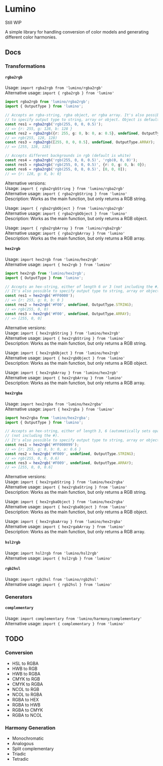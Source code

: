 # Lumino
Still WIP

A simple library for handling conversion of color models and generating different color harmonies.

## Docs
### Transformations
#### `rgba2rgb`
Usage: ```import rgba2rgb from 'lumino/rgba2rgb'``` \
Alternative usage: ```import { rgba2rgb } from 'lumino'```

```typescript
import rgba2rgb from 'lumino/rgba2rgb';
import { OutputType } from 'lumino';

// Accepts an rgba-string, rgba object, or rgba array. It's also possible
// to specify output type to string, array or object. Object is default.
const res1 = rgba2rgb('rgb(255, 0, 0, 0.5)');
// => {r: 255, g: 128, b: 128 }
const res2 = rgba2rgb({r: 255, g: 0, b: 0, a: 0.5}, undefined, OutputType.STRING);
// => rgb(255, 128, 128)
const res3 = rgba2rgb([255, 0, 0, 0.5], undefined, OutputType.ARRAY);
// => [255, 128, 128]

// Accepts different backgrounds in rgb (default is white)
const res4 = rgba2rgb('rgb(255, 0, 0, 0.5)', 'rgb(0, 0, 0)');
const res5 = rgba2rgb('rgb(255, 0, 0, 0.5)', {r: 0, g: 0, b: 0});
const res6 = rgba2rgb('rgb(255, 0, 0, 0.5)', [0, 0, 0]);
// => {r: 128, g: 0, b: 0}
```

Alternative versions: \
Usage: ```import { rgba2rgbString } from 'lumino/rgba2rgb'``` \
Alternative usage: ```import { rgba2rgbString } from 'lumino'``` \
Description: Works as the main function, but only returns a RGB string.

Usage: ```import { rgba2rgbObject } from 'lumino/rgba2rgb'``` \
Alternative usage: ```import { rgba2rgbObject } from 'lumino'``` \
Description: Works as the main function, but only returns a RGB object.

Usage: ```import { rgba2rgbArray } from 'lumino/rgba2rgb'``` \
Alternative usage: ```import { rgba2rgbArray } from 'lumino'``` \
Description: Works as the main function, but only returns a RGB array.

#### `hex2rgb`
Usage: ```import hex2rgb from 'lumino/hex2rgb'``` \
Alternative usage: ```import { hex2rgb } from 'lumino'```

```typescript
import hex2rgb from 'lumino/hex2rgb';
import { OutputType } from 'lumino';

// Accepts an hex-string, either of length 6 or 3 (not including the #).
// It's also possible to specify output type to string, array or object. Object is default.
const res1 = hex2rgb('#FF0000');
// => {r: 255, g: 0, b: 0 }
const res2 = hex2rgb('#F00', undefined, OutputType.STRING);
// => rgb(255, 0, 0)
const res3 = hex2rgb('#F00', undefined, OutputType.ARRAY);
// => [255, 0, 0]
```

Alternative versions: \
Usage: ```import { hex2rgbString } from 'lumino/hex2rgb'``` \
Alternative usage: ```import { hex2rgbString } from 'lumino'``` \
Description: Works as the main function, but only returns a RGB string.

Usage: ```import { hex2rgbObject } from 'lumino/hex2rgb'``` \
Alternative usage: ```import { hex2rgbObject } from 'lumino'``` \
Description: Works as the main function, but only returns a RGB object.

Usage: ```import { hex2rgbArray } from 'lumino/hex2rgb'``` \
Alternative usage: ```import { hex2rgbArray } from 'lumino'``` \
Description: Works as the main function, but only returns a RGB array.

#### `hex2rgba`
Usage: ```import hex2rgba from 'lumino/hex2rgba'``` \
Alternative usage: ```import { hex2rgba } from 'lumino'```

```typescript
import hex2rgba from 'lumino/hex2rgba';
import { OutputType } from 'lumino';

// Accepts an hex-string, either of length 3, 6 (automatically sets opacity to 1), 4 or 8 
// (not including the #).
// It's also possible to specify output type to string, array or object. Object is default.
const res1 = hex2rgb('#FF000099');
// => {r: 255, g: 0, b: 0, a: 0.6 }
const res2 = hex2rgb('#F009', undefined, OutputType.STRING);
// => rgb(255, 0, 0, 0.6)
const res3 = hex2rgb('#F009', undefined, OutputType.ARRAY);
// => [255, 0, 0, 0.6]
```

Alternative versions: \
Usage: ```import { hex2rgabString } from 'lumino/hex2rgba'``` \
Alternative usage: ```import { hex2rgbaString } from 'lumino'``` \
Description: Works as the main function, but only returns a RGB string.

Usage: ```import { hex2rgbaObject } from 'lumino/hex2rgba'``` \
Alternative usage: ```import { hex2rgbaObject } from 'lumino'``` \
Description: Works as the main function, but only returns a RGB object.

Usage: ```import { hex2rgbaArray } from 'lumino/hex2rgba'``` \
Alternative usage: ```import { hex2rgabArray } from 'lumino'``` \
Description: Works as the main function, but only returns a RGB array.

#### `hsl2rgb`
Usage: ```import hsl2rgb from 'lumino/hsl2rgb'``` \
Alternative usage: ```import { hsl2rgb } from 'lumino'```

#### `rgb2hsl`
Usage: ```import rgb2hsl from 'lumino/rgb2hsl'``` \
Alternative usage: ```import { rgb2hsl } from 'lumino'```

### Generators
#### `complementary`
Usage: ```import complementary from 'lumino/harmony/complementary'``` \
Alternative usage: ```import { complementary } from 'lumino'```


## TODO
### Conversion
* HSL to RGBA 
* HWB to RGB
* HWB to RGBA
* CMYK to RGB
* CMYK to RGBA
* NCOL to RGB
* NCOL to RGBA
* RGBA to HEX
* RGBA to HWB
* RGBA to CMYK
* RGBA to NCOL

### Harmony Generation
* Monochromatic
* Analogous
* Split complementary
* Triadic
* Tetradic
